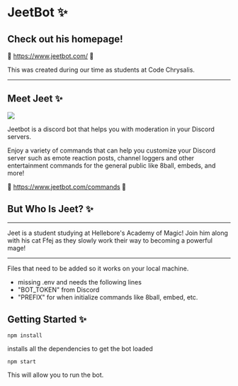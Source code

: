 # JeetBot ✨

## Check out his homepage!
💠 https://www.jeetbot.com/ 💠

This was created during our time as students at Code Chrysalis.

---
## Meet Jeet ✨
![](https://www.jeetbot.com/static/jeet-79249d3d8e1d01706ac4b031646e12df.png)

Jeetbot is a discord bot that helps you with moderation in your Discord servers.

Enjoy a variety of commands that can help you customize your Discord server such as emote reaction posts, channel loggers and other entertainment commands for the general public like 8ball, embeds, and more!

💠 https://www.jeetbot.com/commands 💠

## But Who Is Jeet? ✨
---
Jeet is a student studying at Hellebore's Academy of Magic! Join him along with his cat Ffej as they slowly work their way to becoming a powerful mage!

---
Files that need to be added so it works on your local machine.

* missing .env and needs the following lines
* "BOT_TOKEN" from Discord
* "PREFIX" for when initialize commands like 8ball, embed, etc.

## Getting Started ✨
```npm install```

installs all the dependencies to get the bot loaded

```npm start``` 

This will allow you to run the bot.
